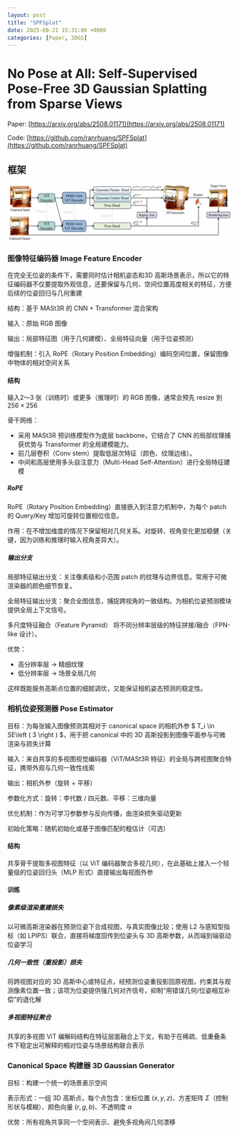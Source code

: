 ```yaml
---
layout: post
title: "SPFSplat"
date: 2025-08-21 15:31:00 +0800
categories: [Paper, 3DGS]
---
```


# No Pose at All: Self-Supervised Pose-Free 3D Gaussian Splatting from Sparse Views

Paper: [https://arxiv.org/abs/2508.01171](https://arxiv.org/abs/2508.01171)

Code: [https://github.com/ranrhuang/SPFSplat](https://github.com/ranrhuang/SPFSplat)

## 框架

![overview](overview.jpeg)

### 图像特征编码器 Image Feature Encoder

在完全无位姿的条件下，需要同时估计相机姿态和3D 高斯场景表示，所以它的特征编码器不仅要提取外观信息，还要保留与几何、空间位置高度相关的特征，方便后续的位姿回归与几何重建

结构：基于 MASt3R 的 CNN + Transformer 混合架构

输入：原始 RGB 图像

输出：局部特征图（用于几何建模）、全局特征向量（用于位姿预测）

增强机制：引入 RoPE（Rotary Position Embedding）编码空间位置，保留图像中物体的相对空间关系

#### 结构

输入2～3 张（训练时）或更多（推理时）的 RGB 图像，通常会预先 resize 到 $256\times256$

骨干网络：
- 采用 MASt3R 预训练模型作为底层 backbone，它结合了 CNN 的局部纹理捕获优势与 Transformer 的全局建模能力。
- 前几层卷积（Conv stem）提取低层次特征（颜色、纹理边缘）。
- 中间和高层使用多头自注意力（Multi-Head Self-Attention）进行全局特征建模

##### RoPE
RoPE（Rotary Position Embedding）直接嵌入到注意力机制中，为每个 patch 的 Query/Key 增加可旋转位置相位信息。

作用：在不增加维度的情况下保留相对几何关系。对旋转、视角变化更加稳健（关键，因为训练和推理时输入视角差异大）。

##### 输出分支
局部特征输出分支：关注像素级和小范围 patch 的纹理与边界信息。常用于可微渲染器的颜色细节恢复。

全局特征输出分支：聚合全图信息，捕捉跨视角的一致结构。为相机位姿预测模块提供全局上下文信号。

多尺度特征融合（Feature Pyramid）
将不同分辨率层级的特征拼接/融合（FPN-like 设计）。

优势：
- 高分辨率层 → 精细纹理
- 低分辨率层 → 场景全局几何

这样既能服务高斯点位置的细腻调优，又能保证相机姿态预测的稳定性。

### 相机位姿预测器 Pose Estimator

目标：为每张输入图像预测其相对于 canonical space 的相机外参 $ T_i \in SE\left ( 3 \right ) $，用于把 canonical 中的 3D 高斯投影到图像平面参与可微渲染与损失计算

输入：来自共享的多视图视觉编码器（ViT/MASt3R 特征）的全局与跨视图聚合特征，携带外观与几何一致性线索

输出：相机外参（旋转 + 平移）

参数化方式：旋转：李代数 / 四元数、平移：三维向量

优化机制：作为可学习参数参与反向传播，由渲染损失驱动更新

初始化策略：随机初始化或基于图像匹配的粗估计（可选）

#### 结构

共享骨干提取多视图特征（以 ViT 编码器聚合多视几何），在此基础上接入一个轻量级的位姿回归头（MLP 形式）直接输出每视图外参

#### 训练

##### 像素级渲染重建损失

以可微高斯渲染器在预测位姿下合成视图，与真实图像比较；使用 L2 与感知型指标（如 LPIPS）联合，直接将梯度回传到位姿头与 3D 高斯参数，从而端到端驱动位姿学习

##### 几何一致性（重投影）损失

将跨视图对应的 3D 高斯中心或特征点，经预测位姿重投影回原视图，约束其与观测像素位置一致；该项为位姿提供强几何对齐信号，抑制“用错误几何/位姿相互补偿”的退化解

##### 多视图特征聚合

共享的多视图 ViT 编解码结构在特征层面融合上下文，有助于在稀疏、低重叠条件下稳定出可解释的相对位姿与场景结构联合表示

### Canonical Space 构建器 3D Gaussian Generator

目标：构建一个统一的场景表示空间

表示形式：一组 3D 高斯点，每个点包含：坐标位置 $(x, y, z)$、方差矩阵 $\Sigma$（控制形状与模糊）、颜色向量 $(r, g, b)$、不透明度 $\alpha$

优势：所有视角共享同一个空间表示、避免多视角间几何漂移
